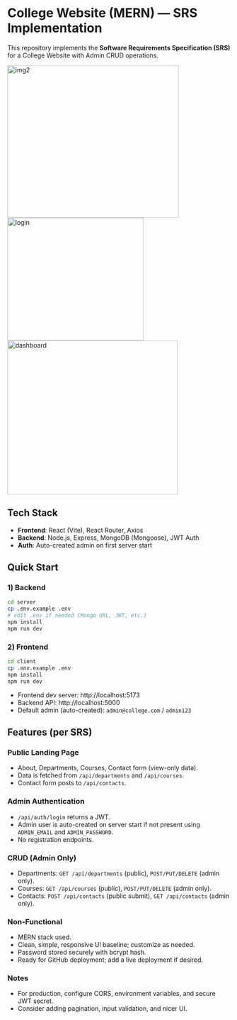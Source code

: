 # College Website (MERN) — SRS Implementation

This repository implements the **Software Requirements Specification (SRS)** for a College Website with Admin CRUD operations.


<img width="387" height="344" alt="img2" src="https://github.com/user-attachments/assets/51ca9bf6-bc66-4bd8-acaa-69dfe9ae0ac6" />
<img width="308" height="277" alt="login" src="https://github.com/user-attachments/assets/fdce3734-7397-4e43-a730-705ba3820f94" />
<img width="385" height="347" alt="dashboard" src="https://github.com/user-attachments/assets/3cfc5863-f88e-4ab1-ac15-5ee1f07ea80a" />

## Tech Stack
- **Frontend**: React (Vite), React Router, Axios
- **Backend**: Node.js, Express, MongoDB (Mongoose), JWT Auth
- **Auth**: Auto-created admin on first server start

## Quick Start

### 1) Backend
```bash
cd server
cp .env.example .env
# edit .env if needed (Mongo URL, JWT, etc.)
npm install
npm run dev
```

### 2) Frontend
```bash
cd client
cp .env.example .env
npm install
npm run dev
```

- Frontend dev server: http://localhost:5173
- Backend API: http://localhost:5000
- Default admin (auto-created): `admin@college.com` / `admin123`

## Features (per SRS)

### Public Landing Page
- About, Departments, Courses, Contact form (view-only data).
- Data is fetched from `/api/departments` and `/api/courses`.
- Contact form posts to `/api/contacts`.

### Admin Authentication
- `/api/auth/login` returns a JWT.
- Admin user is auto-created on server start if not present using `ADMIN_EMAIL` and `ADMIN_PASSWORD`.
- No registration endpoints.

### CRUD (Admin Only)
- Departments: `GET /api/departments` (public), `POST/PUT/DELETE` (admin only).
- Courses: `GET /api/courses` (public), `POST/PUT/DELETE` (admin only).
- Contacts: `POST /api/contacts` (public submit), `GET /api/contacts` (admin only).

### Non-Functional
- MERN stack used.
- Clean, simple, responsive UI baseline; customize as needed.
- Password stored securely with bcrypt hash.
- Ready for GitHub deployment; add a live deployment if desired.

### Notes
- For production, configure CORS, environment variables, and secure JWT secret.
- Consider adding pagination, input validation, and nicer UI.
